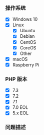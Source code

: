<!--请遵守该模板，不符合规范的问题直接关闭，不予解答-->

### 操作系统

<!-- 将你的操作系统保留，其他的删除 -->

* [x] Windows 10
* [x] Linux
  * [x] Ubuntu
  * [x] Debian
  * [x] CentOS
  * [x] CoreOS
  * [x] Other <!--将 Other 替换为你操作系统名称-->
* [x] macOS
* [x] Raspberry Pi

### PHP 版本

<!--选择一项之后，删除其他选项-->

* [x] 7.3
* [x] 7.2
* [x] 7.1
* [x] 7.0 EOL
* [x] 5.x EOL

### 问题描述

<!--贴出终端执行内容-->





<!--提交问题之前务必点击预览（Preview）标签-->
